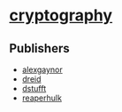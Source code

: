 # [cryptography](https://pypi.org/project/cryptography)



## Publishers
- [alexgaynor](https://pypi.org/user/alexgaynor)
- [dreid](https://pypi.org/user/dreid)
- [dstufft](https://pypi.org/user/dstufft)
- [reaperhulk](https://pypi.org/user/reaperhulk)

